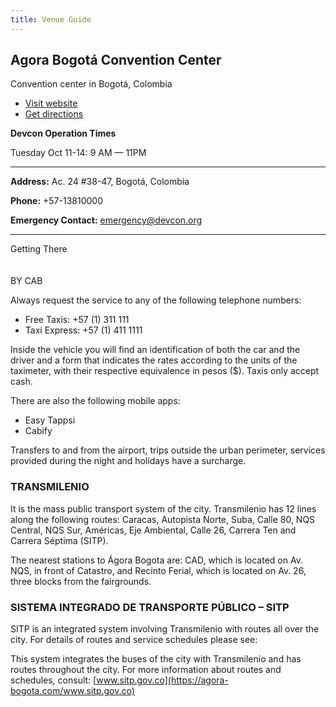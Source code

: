 ```yaml
---
title: Venue Guide
---
```

## Agora Bogotá Convention Center

Convention center in Bogotá, Colombia

* [Visit website](https://agora-bogota.com/)
* [Get directions](https://goo.gl/maps/ueD2M25YVAVL4xvj7)

**Devcon Operation Times**

Tuesday Oct 11-14: 9 AM — 11PM

- - -

**Address:** Ac. 24 #38-47, Bogotá, Colombia

**Phone:** +57-13810000

**Emergency Contact:** [emergency@devcon.org](mailto:emergency@devcon.org)

- - -

Getting There\
\
\
BY CAB

Always request the service to any of the following telephone numbers:

* Free Taxis: +57 (1) 311 111
* Taxi Express: +57 (1) 411 1111

Inside the vehicle you will find an identification of both the car and the driver and a form that indicates the rates according to the units of the taximeter, with their respective equivalence in pesos ($). Taxis only accept cash.

There are also the following mobile apps:

* Easy Tappsi
* Cabify

Transfers to and from the airport, trips outside the urban perimeter, services provided during the night and holidays have a surcharge.

### TRANSMILENIO

It is the mass public transport system of the city. Transmilenio has 12 lines along the following routes: Caracas, Autopista Norte, Suba, Calle 80, NQS Central, NQS Sur, Américas, Eje Ambiental, Calle 26, Carrera Ten and Carrera Séptima (SITP).

The nearest stations to Ágora Bogota are: CAD, which is located on Av. NQS, in front of Catastro, and Recinto Ferial, which is located on Av. 26, three blocks from the fairgrounds.

### SISTEMA INTEGRADO DE TRANSPORTE PÚBLICO – SITP

SITP is an integrated system involving Transmilenio with routes all over the city. For details of routes and service schedules please see:

This system integrates the buses of the city with Transmilenio and has routes throughout the city. For more information about routes and schedules, consult: [www.sitp.gov.co](https://agora-bogota.com/www.sitp.gov.co)